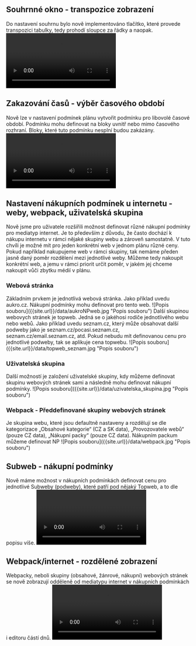 ﻿---
categories: [fenix]
layout: fenix
---
## Souhrnné okno - transpozice zobrazení
Do nastavení souhrnu bylo nově implementováno tlačítko, které provede transpozici tabulky, tedy prohodí sloupce za řádky a naopak.
<video src="{{site.url}}/data/transpozice.mp4" type="video/mp4" controls></video>

## Zakazování časů - výběr časového období
Nově lze v nastavení podmínek plánu vytvořit podmínku pro libovolé časové období. Podmínku mohu definovat na bloky uvnitř nebo mimo časového rozhraní.
Bloky, které tuto podmínku nesplní budou zakázány. 
<video src="{{site.url}}/data/mimo_casy.mp4" type="video/mp4" controls></video>

## Nastavení nákupních podmínek u internetu - weby, webpack, uživatelská skupina
Nově jsme pro uživatele rozšířili možnost definovat různé nákupní podmínky pro mediatyp internet.
Je to především z důvodu, že často dochází k nákupu internetu v rámci nějaké skupiny webu a zároveň samostatně. 
V tuto chvíli je možné mít pro jeden konkrétní web v jednom plánu různé ceny. 
Pokud například nakupujeme web v rámci skupiny, tak nemáme předen jasně daný poměr rozdělení mezi jednotlivé weby. 
Můžeme tedy nakoupit konkrétní web, a jemu v rámci priorit určit poměr, v jakém jej chceme nakoupit vůči zbytku médií v plánu.


<h3>Webová stránka</h3>
Základním prvkem je jednotlivá webová stránka. Jako příklad uvedu aukro.cz. Nákupní podmínky mohu definovat pro tento web.
![Popis souboru]({{site.url}}/data/aukroNPweb.jpg "Popis souboru")
Další skupinou webovych stránek je topweb. Jedná se o jakéhosi rodiče jednotlivého webu nebo webů. Jako příklad uvedu seznam.cz, který může obsahovat další podweby jako je seznam.cz/pocasi.seznam.cz, seznam.cz/email.seznam.cz, atd. Pokud nebudu mít definovanou cenu pro jednotlivé podweby, tak se aplikuje cena topwebu.
![Popis souboru]({{site.url}}/data/topweb_seznam.jpg "Popis souboru")

<h3>Uživatelská skupina</h3>
Další možností je založení uživatelské skupiny, kdy můžeme definovat skupinu webových stránek sami a následně mohu definovat nákupní podmínky.
![Popis souboru]({{site.url}}/data/uzivatelska_skupina.jpg "Popis souboru")

<h3>Webpack - Předdefinované skupiny webových stránek</h3>
Je skupina webu, které jsou defaultně nastaveny a rozdělují se dle kategorizace „Obsahové kategorie“ (CZ a SK data), „Provozovatele webů“ (pouze CZ data), „Nákupní packy“ (pouze CZ data). Nákupním packum můžeme definovat NP
![Popis souboru]({{site.url}}/data/webpack.jpg "Popis souboru")

## Subweb - nákupní podmínky 
Nově máme možnost v nákupních podmínkách definovat cenu pro jednotlivé Subweby (podweby), které patří pod nějaký Topweb, a to dle popisu víše.
<video src="{{site.url}}/data/NP_subweb.mp4" type="video/mp4" controls></video>

## Webpack/internet - rozdělené zobrazení
Webpacky, neboli skupiny (obsahové, žánrové, nákupní) webových stránek se nově zobrazují odděleně od mediatypu internet v nákupních podmínkách i editoru částí dnů.
<video src="{{site.url}}/data/pack_internet_oddeleno.mp4" type="video/mp4" controls></video>
